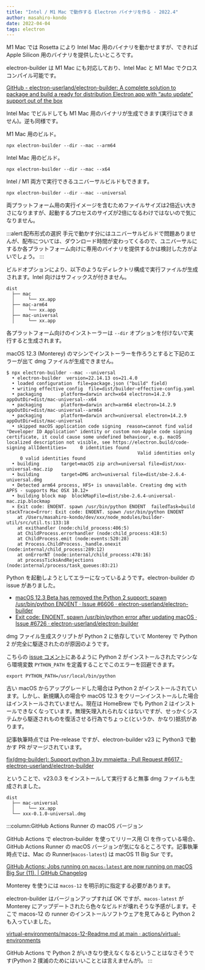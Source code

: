 ```yaml
---
title: "Intel / M1 Mac で動作する Electron バイナリを作る - 2022.4"
author: masahiro-kondo
date: 2022-04-04
tags: electron
---
```


M1 Mac では Rosetta により Intel Mac 用のバイナリを動かせますが、できれば Apple Silicon 用のバイナリを提供したいところです。

electron-builder は M1 Mac にも対応しており、Intel Mac と M1 Mac でクロスコンパイル可能です。

[GitHub - electron-userland/electron-builder: A complete solution to package and build a ready for distribution Electron app with “auto update” support out of the box](https://github.com/electron-userland/electron-builder)

Intel Mac でビルドしても M1 Mac 用のバイナリが生成できます(実行はできません)。逆も同様です。

M1 Mac 用のビルド。

```shell
npx electron-builder --dir --mac --arm64
```

Intel Mac 用のビルド。

```shell
npx electron-builder --dir --mac --x64
```

Intel / M1 両方で実行できるユニバーサルビルドもできます。

```shell
npx electron-builder --dir --mac --universal
```

両プラットフォーム用の実行イメージを含むためファイルサイズは2倍近い大きさになりますが、起動するプロセスのサイズが2倍になるわけではないので気になりません。

:::alert:配布形式の選択
手元で動かす分にはユニバーサルビルドで問題ありませんが、配布については、ダウンロード時間が変わってくるので、ユニバーサルにするか各プラットフォーム向けに専用のバイナリを提供するかは検討した方がよいでしょう。
:::

ビルドオプションにより、以下のようなディレクトリ構成で実行ファイルが生成されます。Intel 向けはサフィックスが付きません。

```
dist
  ├── mac
  │     └── xx.app
  ├── mac-arm64
  │     └── xx.app
  ├── mac-universal
  │     └── xx.app
```

各プラットフォーム向けのインストーラーは `--dir` オプションを付けないで実行すると生成されます。

macOS 12.3 (Monterey) のマシンでインストーラーを作ろうとすると下記のエラーが出て dmg ファイルが生成できません。

```shell
$ npx electron-builder --mac --universal 
  • electron-builder  version=22.14.13 os=21.4.0
  • loaded configuration  file=package.json ("build" field)
  • writing effective config  file=dist/builder-effective-config.yaml
  • packaging       platform=darwin arch=x64 electron=14.2.9 appOutDir=dist/mac-universal--x64
  • packaging       platform=darwin arch=arm64 electron=14.2.9 appOutDir=dist/mac-universal--arm64
  • packaging       platform=darwin arch=universal electron=14.2.9 appOutDir=dist/mac-universal
  • skipped macOS application code signing  reason=cannot find valid "Developer ID Application" identity or custom non-Apple code signing certificate, it could cause some undefined behaviour, e.g. macOS localized description not visible, see https://electron.build/code-signing allIdentities=     0 identities found
                                                Valid identities only
     0 valid identities found
  • building        target=macOS zip arch=universal file=dist/xxx-universal-mac.zip
  • building        target=DMG arch=universal file=dist/sbe-2.6.4-universal.dmg
  • Detected arm64 process, HFS+ is unavailable. Creating dmg with APFS - supports Mac OSX 10.12+
  • building block map  blockMapFile=dist/sbe-2.6.4-universal-mac.zip.blockmap
  ⨯ Exit code: ENOENT. spawn /usr/bin/python ENOENT  failedTask=build stackTrace=Error: Exit code: ENOENT. spawn /usr/bin/python ENOENT
    at /Users/masahiro-kondo/dev/xxx/node_modules/builder-util/src/util.ts:133:18
    at exithandler (node:child_process:406:5)
    at ChildProcess.errorhandler (node:child_process:418:5)
    at ChildProcess.emit (node:events:520:28)
    at Process.ChildProcess._handle.onexit (node:internal/child_process:289:12)
    at onErrorNT (node:internal/child_process:478:16)
    at processTicksAndRejections (node:internal/process/task_queues:83:21)
```

Python を起動しようとしてエラーになっているようです。electron-builder の issue がありました。

- [macOS 12.3 Beta has removed the Python 2 support: spawn /usr/bin/python ENOENT · Issue #6606 · electron-userland/electron-builder](https://github.com/electron-userland/electron-builder/issues/6606)
- [Exit code: ENOENT. spawn /usr/bin/python error after updating macOS · Issue #6726 · electron-userland/electron-builder](https://github.com/electron-userland/electron-builder/issues/6726)

dmg ファイル生成スクリプトが Python 2 に依存していて Monterey で Python 2 が完全に駆逐されたのが原因のようです。

こちらの [issue コメント](https://github.com/electron-userland/electron-builder/issues/6726#issuecomment-1069847112)にあるように Python 2 がインストールされたマシンなら環境変数 `PYTHON_PATH` を定義することでこのエラーを回避できます。

```shell
export PYTHON_PATH=/usr/local/bin/python
```

古い macOS からアップグレードした場合は Python 2 がインストールされています。しかし、新規購入の場合や macOS 12.3 をクリーンインストールした場合はインストールされていません。現在は HomeBrew でも Python 2 はインストールできなくなっています。無理矢理入れられなくはないですが、せっかくシステムから駆逐されものを復活させる行為でちょっと(というか、かなり)抵抗があります。

記事執筆時点では Pre-release ですが、electron-builder v23 に Python3 で動かす PR がマージされています。

[fix(dmg-builder): Support python 3 by mmaietta · Pull Request #6617 · electron-userland/electron-builder](https://github.com/electron-userland/electron-builder/pull/6617)

ということで、v23.0.3 をインストールして実行すると無事 dmg ファイルも生成されました。

```
dist
  ├── mac-universal
  │     └── xx.app
  └── xxx-0.1.0-universal.dmg
```

:::column:GitHub Actions Runner の macOS バージョン

GitHub Actions で electron-builder を使ってリリース用 CI を作っている場合、GitHub Actions Runner の macOS バージョンが気になるところです。記事執筆時点では、Mac の Runner(`macos-latest`) は macOS 11 Big Sur です。

[GitHub Actions&#058; Jobs running on `macos-latest` are now running on macOS Big Sur (11). | GitHub Changelog](https://github.blog/changelog/2021-09-29-github-actions-jobs-running-on-macos-latest-are-now-running-on-macos-big-sur-11/)

Monterey を使うには `macos-12` を明示的に指定する必要があります。

electron-builder はバージョンアップすれば OK ですが、`macos-latest` が Monterey にアップデートされたら色々なビルドが壊れそうな予感がします。そこで macos-12 の runner のインストールソフトウェアを見てみると Python 2 も入っていました。

[virtual-environments/macos-12-Readme.md at main · actions/virtual-environments](https://github.com/actions/virtual-environments/blob/main/images/macos/macos-12-Readme.md)

GitHub Actions で Python 2 がいきなり使えなくなるということはなさそうです(Python 2 撲滅のためにはいいこととは言えませんが)。
:::
